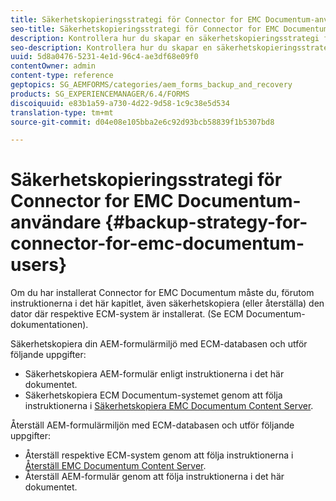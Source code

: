```yaml
---
title: Säkerhetskopieringsstrategi för Connector for EMC Documentum-användare
seo-title: Säkerhetskopieringsstrategi för Connector for EMC Documentum-användare
description: Kontrollera hur du skapar en säkerhetskopieringsstrategi för Connector for EMC Documentum-användare.
seo-description: Kontrollera hur du skapar en säkerhetskopieringsstrategi för Connector for EMC Documentum-användare.
uuid: 5d8a0476-5231-4e1d-96c4-ae3df68e09f0
contentOwner: admin
content-type: reference
geptopics: SG_AEMFORMS/categories/aem_forms_backup_and_recovery
products: SG_EXPERIENCEMANAGER/6.4/FORMS
discoiquuid: e83b1a59-a730-4d22-9d58-1c9c38e5d534
translation-type: tm+mt
source-git-commit: d04e08e105bba2e6c92d93bcb58839f1b5307bd8

---
```



# Säkerhetskopieringsstrategi för Connector for EMC Documentum-användare {#backup-strategy-for-connector-for-emc-documentum-users}

Om du har installerat Connector for EMC Documentum måste du, förutom instruktionerna i det här kapitlet, även säkerhetskopiera (eller återställa) den dator där respektive ECM-system är installerat. (Se ECM Documentum-dokumentationen).

Säkerhetskopiera din AEM-formulärmiljö med ECM-databasen och utför följande uppgifter:

* Säkerhetskopiera AEM-formulär enligt instruktionerna i det här dokumentet.
* Säkerhetskopiera ECM Documentum-systemet genom att följa instruktionerna i [Säkerhetskopiera EMC Documentum Content Server](/help/forms/using/admin-help/backing-recovering-emc-documentum-repository.md#back-up-the-emc-documentum-content-server).

Återställ AEM-formulärmiljön med ECM-databasen och utför följande uppgifter:

* Återställ respektive ECM-system genom att följa instruktionerna i [Återställ EMC Documentum Content Server](/help/forms/using/admin-help/backing-recovering-emc-documentum-repository.md#restore-the-emc-documentum-content-server).
* Återställ AEM-formulär genom att följa instruktionerna i det här dokumentet.

